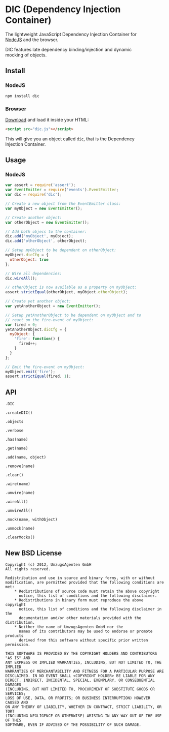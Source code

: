 
# DIC (Dependency Injection Container)

The lightweight JavaScript Dependency Injection Container for  
[NodeJS](http://nodejs.org) and the browser.

DIC features late dependency binding/injection and dynamic  
mocking of objects.

## Install

### NodeJS

``npm install dic``

### Browser

[Download](http://raw.github.com/Umzugsagenten/dic/master/dic.js)
and load it inside your HTML:

```html
<script src="dic.js"></script>
```

This will give you an object called ``dic``, that is the Dependency  
Injection Container.

## Usage

### NodeJS

```js
var assert = require('assert');
var EventEmitter = require('events').EventEmitter;
var dic = require('dic');

// Create a new object from the EventEmitter class:
var myObject = new EventEmitter();

// Create another object:
var otherObject = new EventEmitter();

// Add both objecs to the container:
dic.add('myObject', myObject);
dic.add('otherObject', otherObject);

// Setup myObject to be dependent on otherObject:
myObject.dicCfg = {
  otherObject: true
};

// Wire all dependencies:
dic.wireAll();

// otherObject is now available as a property on myObject:
assert.strictEqual(otherObject, myObject.otherObject);

// Create yet another object:
var yetAnotherObject = new EventEmitter();

// Setup yetAnotherObject to be dependent on myObject and to
// react on the fire-event of myObject:
var fired = 0;
yetAnotherObject.dicCfg = {
  myObject: {
    'fire': function() {
      fired++;
    }
  }
};

// Emit the fire-event on myObject:
myObject.emit('fire');
assert.strictEqual(fired, 1);
```

## API

``.DIC``

``.createDIC()``

``.objects``

``.verbose``

``.has(name)``

``.get(name)``

``.add(name, object)``

``.remove(name)``

``.clear()``

``.wire(name)``

``.unwire(name)``

``.wireAll()``

``.unwireAll()``

``.mock(name, withObject)``

``.unmock(name)``

``.clearMocks()``

New BSD License
---------------

```
Copyright (c) 2012, UmzugsAgenten GmbH
All rights reserved.

Redistribution and use in source and binary forms, with or without
modification, are permitted provided that the following conditions are met:
    * Redistributions of source code must retain the above copyright
      notice, this list of conditions and the following disclaimer.
    * Redistributions in binary form must reproduce the above copyright
      notice, this list of conditions and the following disclaimer in the
      documentation and/or other materials provided with the distribution.
    * Neither the name of UmzugsAgenten GmbH nor the
      names of its contributors may be used to endorse or promote products
      derived from this software without specific prior written permission.

THIS SOFTWARE IS PROVIDED BY THE COPYRIGHT HOLDERS AND CONTRIBUTORS "AS IS" AND
ANY EXPRESS OR IMPLIED WARRANTIES, INCLUDING, BUT NOT LIMITED TO, THE IMPLIED
WARRANTIES OF MERCHANTABILITY AND FITNESS FOR A PARTICULAR PURPOSE ARE
DISCLAIMED. IN NO EVENT SHALL <COPYRIGHT HOLDER> BE LIABLE FOR ANY
DIRECT, INDIRECT, INCIDENTAL, SPECIAL, EXEMPLARY, OR CONSEQUENTIAL DAMAGES
(INCLUDING, BUT NOT LIMITED TO, PROCUREMENT OF SUBSTITUTE GOODS OR SERVICES;
LOSS OF USE, DATA, OR PROFITS; OR BUSINESS INTERRUPTION) HOWEVER CAUSED AND
ON ANY THEORY OF LIABILITY, WHETHER IN CONTRACT, STRICT LIABILITY, OR TORT
(INCLUDING NEGLIGENCE OR OTHERWISE) ARISING IN ANY WAY OUT OF THE USE OF THIS
SOFTWARE, EVEN IF ADVISED OF THE POSSIBILITY OF SUCH DAMAGE.
```
